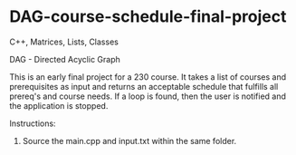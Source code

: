DAG-course-schedule-final-project
=================================

C++, Matrices, Lists, Classes

DAG - Directed Acyclic Graph

This is an early final project for a 230 course. It takes a list of courses and prerequisites as input
and returns an acceptable schedule that fulfills all prereq's and course needs. If a loop is found, then
the user is notified and the application is stopped.

Instructions:

1. Source the main.cpp and input.txt within the same folder.
